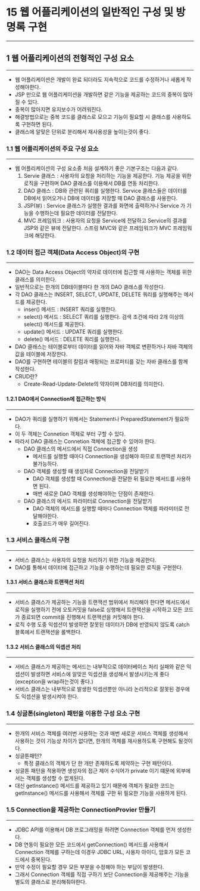 # 15 웹 어플리케이션의 일반적인 구성 및 방명록 구현

---
## 1 웹 어플리케이션의 전형적인 구성 요소

---
* 웹 어플리케이션은 개발이 완료 되더라도 지속적으로 코드를 수정하거나 새롭게 작성해야한다.
* JSP 만으로 웹 어플리케이션을 개발하면 같은 기능을 제공하는 코드의 중복이 많아질 수 있다.
* 중복이 많아지면 유지보수가 어려워진다.
* 해결방법으로는 중복 코드를 클래스로 모으고 기능이 필요할 시 클래스를 사용하도록 구현하면 된다.
* 클래스에 알맞은 단위로 분리해서 재사용성을 높이는것이 좋다.

### 1.1 웹 어플리케이션의 주요 구성 요소

---
* 웹 어플리케이션의 구성 요소중 처음 설계하기 좋은 기본구조는 다음과 같다.
  1. Servie 클래스 : 사용자의 요청을 처리하는 기능을 제공한다. 기능 제공을 위한 로직을 구현하며 DAO 클래스를 이용해서 
  DB를 연동 처리한다.
  2. DAO 클래스 : DB와 관련된 쿼리를 실행한다. Service 클래스들은 데이터를 DB에서 읽어오거나 DB에 데이터를
  저장할 때 DAO 클래스를 사용한다.
  3. JSP(뷰) : Service 클래스가 실행한 결과를 화면에 출력하거나 Service 가 기능을 수행하는데 필요한 데이터를
  전달한다.
  4. MVC 프레임워크 : 사용자의 요청을 Service에 전달하고 Service의 결과를 JSP와 같은 뷰에 전달한다.
  스프링 MVC와 같은 프레임워크가 MVC 프레임워크에 해당한다.

### 1.2 데이터 접근 객체(Data Access Object)의 구현

---
* DAO는 Data Access Object의 약자로 데이터에 접근할 때 사용하는 객체를 위한 클래스를 의미한다.
* 일반적으로는 한개의 DB테이블마다 한 개의 DAO 클래스를 작성한다.
* 각 DAO 클래스는 INSERT, SELECT, UPDATE, DELETE 쿼리를 실행해주는 메서드를 제공한다.
  * inser() 메서드 : INSERT 쿼리를 실행한다.
  * select() 메서드 : SELECT 쿼리를 실행한다. 검색 조건에 따라 2개 이상의 select() 메서드를 제공한다.
  * update() 메서드 : UPDATE 쿼리를 실행한다.
  * delete() 메서드 : DELETE 쿼리를 실행한다.
* DAO 클래스는 테이블로부터 데이터를 읽어와 자바 객체로 변환하거나 자바 객체의 값을 테이블에 저장한다.
* DAO를 구현하면 테이블의 칼럼과 매핑되는 프로퍼티를 갖는 자바 클래스를 함께 작성한다.
* CRUD란?
  * Create-Read-Update-Delete의 약자이며 DB처리를 의미한다.

#### 1.2.1 DAO에서 Connection에 접근하는 방식

---
* DAO가 쿼리를 실행하기 위해서는 Statement나 PreparedStatement가 필요하다.
* 이 두 객체는 Connetion 객체로 부터 구할 수 있다.
* 따라서 DAO 클래스는 Connetion 객체에 접근할 수 있어야 한다.
  * DAO 클래스의 메서드에서 직접 Connection을 생성
    * 메서드를 실행할 때마다 Connection을 생성해야 하므로 트랜잭션 처리가 불가능하다.
  * DAO 객체를 생성할 때 생성자로 Connection을 전달받기
    * DAO 객체를 생성할 때 Connection을 전달한 뒤 필요한 메서드를 사용하면 된다.
    * 매번 새로운 DAO 객체를 생성해야하는 단점이 존재한다.
  * DAO 클래스의 메서드 파라미터로 Connection을 전달받기
    * DAO 객체의 메서드를 실행할 때마다 Connection 객체를 파라미터로 전달해야한다.
    * 호출코드가 매우 길어진다.

### 1.3 서비스 클래스의 구현

---
* 서비스 클래스는 사용자의 요청을 처리하기 위한 기능을 제공한다.
* DAO를 통해서 데이터에 접근하고 기능을 수행하는데 필요한 로직을 구현한다.

#### 1.3.1 서비스 클래스와 트랜잭션 처리

---
* 서비스 클래스가 제공하는 기능을 트랜잭션 범위에서 처리해야 한다면 메서드에서 로직을 실행하기 전에 오토커밋을
false로 싱행해서 트랜잭션을 시작하고 모든 코드가 종료되면 commit을 진행해서 트랜잭션을 커밋해야 한다.
* 로직 수행 도중 익셉션이 발생하면 잘못된 데이터가 DB에 반영되지 않도록 catch블록에서 트랜잭션을 롤백한다.

#### 1.3.2 서비스 클래스의 익셉션 처리

---
* 서비스 클래스가 제공하는 메서드는 내부적으로 데이터베이스 처리 실패와 같은 익셉션이 발생하면 서비스에 알맞은
익셉션을 생성해서 발생시키는게 좋다 (exception을 wrap하는것이 좋다.)
* 서비스 클래스는 내부적으로 발생한 익셉션뿐만 아니라 논리적으로 잘못된 경우에도 익셉션을 발생시켜야 한다.


### 1.4 싱글톤(singleton) 패턴을 이용한 구성 요소 구현

---
* 한개의 서비스 객체를 여러번 사용하는 것과 매번 새로운 서비스 객체를 생성해서 사용하는 것이 기능상
차이가 없다면, 한개의 객체를 재사용하도록 구현해도 될것이다.
* 싱글톤패턴?
  * 특정 클래스의 객체가 단 한 개만 존재하도록 제약하는 구현 패턴이다.
* 싱글톤 패턴을 적용하면 생성자의 접근 제어 수식어가 private 이기 떄문에 외부에서는 객체를 생성할 수 없게된다.
* 대신 getInstance() 메서드를 제공하고 있기 때문에 객체가 필요한 코드는 getInstance() 메서드를 사용해서 
객체를 구한 뒤 필요한 기능을 사용하게 된다.


### 1.5 Connection을 제공하는 ConnectionProvier 만들기

---
* JDBC API를 이용해서 DB 프로그래밍을 하려면 Connection 객체를 먼저 생성한다.
* DB 연동이 필요한 모든 코드에서 getConnection() 메서드를 사용해서 Connection 객체를 구하는데 이경우 
JDBC URL, 사용자 아이디, 암호가 모든 코드에서 중복된다.
* 만약 수정이 필요할 경우 모든 부분을 수정해야 하는 부담이 발생한다.
* 그래서 Connection 객체를 직접 구하기 보단 Connection을 제공해주는 기능을 별도의 클래스로 분리해줘야한다.
 